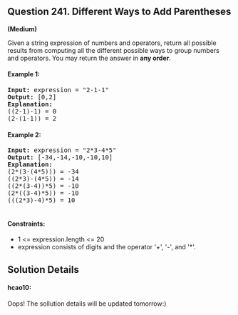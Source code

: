 ## Question 241.  Different Ways to Add Parentheses
**(Medium)**  

Given a string expression of numbers and operators, return all possible results from computing all the different possible ways to group numbers and operators. You may return the answer in **any order**.

#### Example 1:
<pre>
<b>Input:</b> expression = "2-1-1"
<b>Output:</b> [0,2]
<b>Explanation:</b>
((2-1)-1) = 0 
(2-(1-1)) = 2
</pre>

#### Example 2:
<pre>
<b>Input:</b> expression = "2*3-4*5"
<b>Output:</b> [-34,-14,-10,-10,10]
<b>Explanation:</b>
(2*(3-(4*5))) = -34 
((2*3)-(4*5)) = -14 
((2*(3-4))*5) = -10 
(2*((3-4)*5)) = -10 
(((2*3)-4)*5) = 10
 </pre>

#### Constraints:

- 1 <= expression.length <= 20
- expression consists of digits and the operator '+', '-', and '*'.



## Solution Details

#### hcao10:
Oops! The sollution details will be updated tomorrow:)
